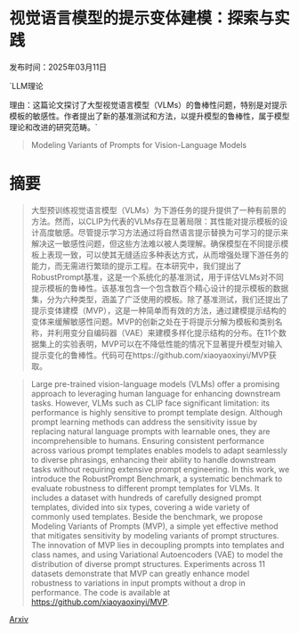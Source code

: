 # 视觉语言模型的提示变体建模：探索与实践

发布时间：2025年03月11日

`LLM理论

理由：这篇论文探讨了大型视觉语言模型（VLMs）的鲁棒性问题，特别是对提示模板的敏感性。作者提出了新的基准测试和方法，以提升模型的鲁棒性，属于模型理论和改进的研究范畴。`

> Modeling Variants of Prompts for Vision-Language Models

# 摘要

> 大型预训练视觉语言模型（VLMs）为下游任务的提升提供了一种有前景的方法。然而，以CLIP为代表的VLMs存在显著局限：其性能对提示模板的设计高度敏感。尽管提示学习方法通过将自然语言提示替换为可学习的提示来解决这一敏感性问题，但这些方法难以被人类理解。确保模型在不同提示模板上表现一致，可以使其无缝适应多种表达方式，从而增强处理下游任务的能力，而无需进行繁琐的提示工程。在本研究中，我们提出了RobustPrompt基准，这是一个系统化的基准测试，用于评估VLMs对不同提示模板的鲁棒性。该基准包含一个包含数百个精心设计的提示模板的数据集，分为六种类型，涵盖了广泛使用的模板。除了基准测试，我们还提出了提示变体建模（MVP），这是一种简单而有效的方法，通过建模提示结构的变体来缓解敏感性问题。MVP的创新之处在于将提示分解为模板和类别名称，并利用变分自编码器（VAE）来建模多样化提示结构的分布。在11个数据集上的实验表明，MVP可以在不降低性能的情况下显著提升模型对输入提示变化的鲁棒性。代码可在https://github.com/xiaoyaoxinyi/MVP获取。

> Large pre-trained vision-language models (VLMs) offer a promising approach to leveraging human language for enhancing downstream tasks. However, VLMs such as CLIP face significant limitation: its performance is highly sensitive to prompt template design. Although prompt learning methods can address the sensitivity issue by replacing natural language prompts with learnable ones, they are incomprehensible to humans. Ensuring consistent performance across various prompt templates enables models to adapt seamlessly to diverse phrasings, enhancing their ability to handle downstream tasks without requiring extensive prompt engineering. In this work, we introduce the RobustPrompt Benchmark, a systematic benchmark to evaluate robustness to different prompt templates for VLMs. It includes a dataset with hundreds of carefully designed prompt templates, divided into six types, covering a wide variety of commonly used templates. Beside the benchmark, we propose Modeling Variants of Prompts (MVP), a simple yet effective method that mitigates sensitivity by modeling variants of prompt structures. The innovation of MVP lies in decoupling prompts into templates and class names, and using Variational Autoencoders (VAE) to model the distribution of diverse prompt structures. Experiments across 11 datasets demonstrate that MVP can greatly enhance model robustness to variations in input prompts without a drop in performance. The code is available at https://github.com/xiaoyaoxinyi/MVP.

[Arxiv](https://arxiv.org/abs/2503.08229)
